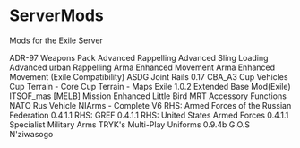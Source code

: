 # ServerMods
Mods for the Exile Server

ADR-97 Weapons Pack
Advanced Rappelling
Advanced Sling Loading
Advanced urban Rappelling
Arma Enhanced Movement
Arma Enhanced Movement (Exile Compatibility)
ASDG Joint Rails 0.17
CBA_A3
Cup Vehicles
Cup Terrain - Core
Cup Terrain - Maps
Exile 1.0.2
Extended Base Mod(Exile)
ITSOF_mas
[MELB] Mission Enhanced Little Bird
MRT Accessory Functions
NATO Rus Vehicle
NIArms - Complete V6
RHS: Armed Forces of the Russian Federation 0.4.1.1
RHS: GREF 0.4.1.1
RHS: United States Armed Forces 0.4.1.1
Specialist Military Arms
TRYK's Multi-Play Uniforms 0.9.4b
G.O.S N'ziwasogo
